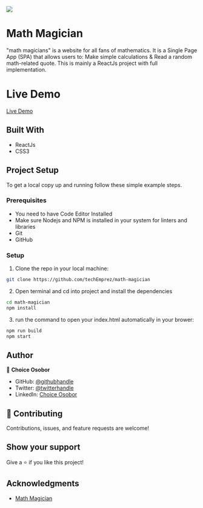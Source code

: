 ![](https://img.shields.io/badge/Microverse-blueviolet)

# Math Magician

"math magicians" is a website for all fans of mathematics. It is a Single Page App (SPA) that allows users to: Make simple calculations & Read a random math-related quote.
This is mainly a ReactJs project with full implementation.

# Live Demo

[Live Demo](https://majestic-basbousa-03c012.netlify.app)

## Built With

- ReactJs
- CSS3

## Project Setup

To get a local copy up and running follow these simple example steps.

### Prerequisites

- You need to have Code Editor Installed
- Make sure Nodejs and NPM is installed in your system for linters and libraries
- Git
- GitHub

### Setup

1. Clone the repo in your local machine:

```bash
git clone https://github.com/techEmprez/math-magician

```

2. Open terminal and cd into project and install the dependencies

```bash
cd math-magician
npm install
```

3. run the command to open your index.html automatically in your brower:

```bash
npm run build
npm start
```

## Author

👤 **Choice Osobor**

- GitHub: [@githubhandle](https://github.com/techEmprez)
- Twitter: [@twitterhandle](https://twitter.com/Suigeneriz_)
- LinkedIn: [Choice Osobor](https://www.linkedin.com/in/choice-osobor/)

## 🤝 Contributing

Contributions, issues, and feature requests are welcome!

## Show your support

Give a ⭐️ if you like this project!

## Acknowledgments

- [Math Magician](https://github.com/microverseinc/curriculum-react-redux/blob/main/math-magicians/sneak_peek.md)
